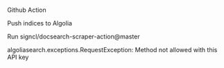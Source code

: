 Github Action

Push indices to Algolia

Run signcl/docsearch-scraper-action@master

algoliasearch.exceptions.RequestException: Method not allowed with this API key

```sh


```